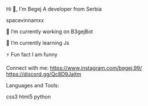 
Hi 👋, I'm Begej
A developer from Serbia

spacevinnamxx

🔭 I’m currently working on B3gejBot

🌱 I’m currently learning Js

⚡ Fun fact I am funny

Connect with me:
https://www.instagram.com/begej.99/ https://discord.gg/Qc8D9Jajtm

Languages and Tools:

css3 html5 python

